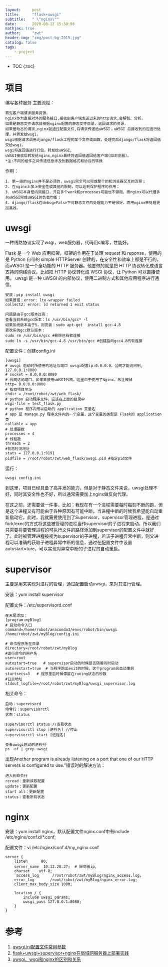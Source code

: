 ```yaml
---
layout:     post
title:      "flask+uwsgi"
subtitle:   " \"nginx\""
date:       2020-08-12 15:30:00 
mathjax: true
author:     "zwt"
header-img: "img/post-bg-2015.jpg"
catalog: false
tags:
    - project
---
```

* TOC
{:toc}

# 项目

编写各种服务
主要流程：
```
首先客户端请求服务资源，
nginx作为直接对外的服务接口,接收到客户端发送过来的http请求,会解包、分析，
如果是静态文件请求就根据nginx配置的静态文件目录，返回请求的资源，
如果是动态的请求,nginx就通过配置文件,将请求传递给uWSGI；uWSGI 将接收到的包进行处理，并转发给wsgi，
wsgi根据请求调用django/flask工程的某个文件或函数，处理完后django/flask将返回值交给wsgi，
wsgi将返回值进行打包，转发给uWSGI，
uWSGI接收后转发给nginx,nginx最终将返回值返回给客户端(如浏览器)。
*注:不同的组件之间传递信息涉及到数据格式和协议的转换
```

作用：
```
1. 第一级的nginx并不是必须的，uwsgi完全可以完成整个的和浏览器交互的流程；
2. 在nginx上加上安全性或其他的限制，可以达到保护程序的作用；
3. uWSGI本身是内网接口，开启多个work和processes可能也不够用，而nginx可以代理多台uWSGI完成uWSGI的负载均衡；
4. django/flask在debug=False下对静态文件的处理能力不是很好，而用nginx来处理更加高效。
```

# uwsgi

一种线路协议实现了wsgi，web服务器，代码用c编写，性能好。

Flask 是一个 Web 应用框架，框架的作用在于处理 request 和 reponse，使用的是 Python 自带的 simple HTTPServer 创建的，在安全性和效率上都是不行的，而uWSGI 是一个全功能的 HTTP 服务器，他要做的就是把 HTTP 协议转化成语言支持的网络协议。比如把 HTTP 协议转化成 WSGI 协议，让 Python 可以直接使用。 uwsgi 是一种 uWSGI 的内部协议，使用二进制方式和其他应用程序进行通信。

```x
安装：pip install uwsgi
如果报错：error: lto-wrapper failed 
collect2: error: ld returned 1 exit status

问题是由于gcc版本过高：
查看当前系统gcc版本：ls /usr/bin/gcc* -l
如果系统版本高于5，则安装：sudo apt-get  install gcc-4.8
更改系统gcc默认版本：
sudo rm /usr/bin/gcc #删除已有软连接
sudo ln -s /usr/bin/gcc-4.8 /usr/bin/gcc #创建指向gcc4.8的软连接
```
配置文件：创建config.ini
```
[uwsgi]
# uwsgi 启动时所使用的地址与端口 uwsgi配置ip:0.0.0.0，公网才能访问到, 127.0.0.1:8080
# socket = 0.0.0.0:8080 
# 外网访问端口，如果直接用uWSGI外网，这里由于使用了Nginx，故注释掉
http= 0.0.0.0:8080
# 指向项目地址
chdir = /root/robot/zwt/web_flask/
# python 启动程序文件，应该在上面的目录中
wsgi-file = test_flask.py 
# python 程序内用以启动的 application 变量名
# app 是 manage.py 程序文件内的一个变量，这个变量的类型是 Flask的 application 类
callable = app 
# 处理器数
processes = 4
# 线程数
threads = 2
#状态检测地址
stats = 127.0.0.1:9191
pidfile = /root/robot/zwt/web_flask/uwsgi.pid #指定pid文件
```

运行：
```
uwsgi config.ini
```

到这里，项目已经具备了高并发的能力，但是对于静态文件来说，uwsgi处理不好，同时其安全性也不好，所以通常需要加上nginx做反向代理。

在这之前，还需要做一件事，比如：我现在有一个进程需要每时每刻不断的跑，但是这个进程又有可能由于各种原因有可能中断。当进程中断的时候我希望能自动重新启动它，此时，我就需要使用到了Supervisor，supervisor管理进程，是通过fork/exec的方式将这些被管理的进程当作supervisor的子进程来启动，所以我们只需要将要管理进程的可执行文件的路径添加到supervisor的配置文件中就好了。此时被管理进程被视为supervisor的子进程，若该子进程异常中断，则父进程可以准确的获取子进程异常中断的信息，通过在配置文件中设置autostart=ture，可以实现对异常中断的子进程的自动重启。

# supervisor

主要是用来实现对进程的管理，通过配置启动uwsgi，来对其进行管理。

安装：yum install supervisor

配置文件：/etc/supervisord.conf
```
在末尾添加：
[program:myBlog]
# 启动命令入口
command=/home/robot/anaconda3/envs/robot/bin/uwsgi /home/robot/zwt/myBlog/config.ini

# 命令程序所在目录
directory=/root/robot/zwt/myBlog
#运行命令的用户名
user=root
autostart=true   # supervisor启动的时候是否随着同时启动
autorestart=true  # 当程序跑出exit的时候，这个program会自动重启
startsecs=3   # 程序重启时候停留在runing状态的秒数
#日志地址
stdout_logfile=/root/robot/zwt/myBlog/uwsgi_supervisor.log
```

相关命令：
```
启动：supervisord
命令行：supervisorctl
状态：status

supervisorctl status //查看状态
supervisorctl stop [进程名] //停止
supervisorctl start [进程名]

查看uwsgi启动的进程号
ps -ef | grep uwsgi
```

出现Another program is already listening on a port that one of our HTTP servers is configured to use.”错误时的解决方法：
```
进入到命令行
reread：重新读取配置
update：更新配置
start all：更新配置
status：查看所有状态
```

# nginx


安装：yum install nginx，默认配置文件nginx.conf中有include /etc/nginx/conf.d/*.conf;

配置文件：vi /etc/nginx/conf.d/my_nginx.conf
```
server {
    listen      80;
    server_name  10.12.28.27;  # 服务器ip,
    charset    utf-8;
     access_log      /root/robot/zwt/myBlog/nginx_access.log;
    error_log       /root/robot/zwt/myBlog/nginx_error.log;
    client_max_body_size 100M;

    location / {
        include uwsgi_params;
        uwsgi_pass 127.0.0.1:8080;
    }
}
```

# 参考

1. [uwsgi.ini配置文件常用参数](https://www.cnblogs.com/Hale-wang/p/12357944.html)
2. [flask+uwsgi+supervisor+nginx在局域网服务器上部署实践](https://www.cnblogs.com/oulala/p/9641715.html)
3. [uwsgi、wsgi和nginx的区别和关系](https://blog.csdn.net/CHENYAoo/article/details/83055108)